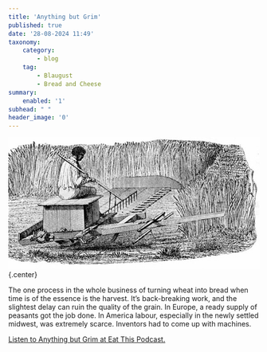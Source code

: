 ```yaml
---
title: 'Anything but Grim'
published: true
date: '28-08-2024 11:49'
taxonomy:
    category:
        - blog
    tag:
        - Blaugust
        - Bread and Cheese
summary:
    enabled: '1'
subhead: " "
header_image: '0'
---
```


![Woodcut of Obed Hussey's original reaper. A man sits on a box that covers the machinery, holding a rake that helps guide the wheat into the cutter bars. The apparatus is connected to a shaft that allows it to be pulled by a pair of horses, but the horses are not shown.](odb-28-image.jpg){.center}

The one process in the whole business of turning wheat into bread when time is of the essence is the harvest. It’s back-breaking work, and the slightest delay can ruin the quality of the grain. In Europe, a ready supply of peasants got the job done. In America labour, especially in the newly settled midwest, was extremely scarce. Inventors had to come up with machines.

<a href="https://www.eatthispodcast.com/our-daily-bread-28/" rel=canonical>Listen to Anything but Grim at Eat This Podcast.</a>